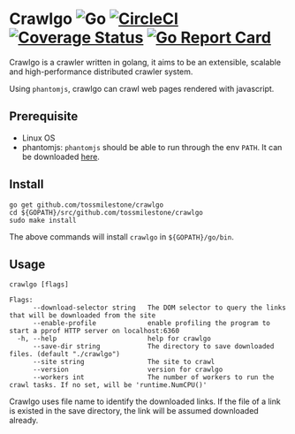 # Crawlgo ![Go](https://github.com/tossmilestone/crawlgo/workflows/Go/badge.svg) [![CircleCI](https://circleci.com/gh/tossmilestone/crawlgo.svg?style=shield)](https://circleci.com/gh/tossmilestone/crawlgo) [![Coverage Status](https://coveralls.io/repos/github/tossmilestone/crawlgo/badge.svg?branch=master)](https://coveralls.io/github/tossmilestone/crawlgo?branch=master) [![Go Report Card](https://goreportcard.com/badge/github.com/tossmilestone/crawlgo)](https://goreportcard.com/report/github.com/tossmilestone/crawlgo)

Crawlgo is a crawler written in golang, it aims to be an extensible, scalable and high-performance distributed crawler system.

Using `phantomjs`, crawlgo can crawl web pages rendered with javascript.

## Prerequisite

* Linux OS
* phantomjs: `phantomjs` should be able to run through the env `PATH`. It can be downloaded [here](http://phantomjs.org/download.html).

## Install

```
go get github.com/tossmilestone/crawlgo
cd ${GOPATH}/src/github.com/tossmilestone/crawlgo
sudo make install
```

The above commands will install `crawlgo` in `${GOPATH}/go/bin`.

## Usage

```
crawlgo [flags]

Flags:
      --download-selector string   The DOM selector to query the links that will be downloaded from the site
      --enable-profile             enable profiling the program to start a pprof HTTP server on localhost:6360
  -h, --help                       help for crawlgo
      --save-dir string            The directory to save downloaded files. (default "./crawlgo")
      --site string                The site to crawl
      --version                    version for crawlgo
      --workers int                The number of workers to run the crawl tasks. If no set, will be 'runtime.NumCPU()'
```

Crawlgo uses file name to identify the downloaded links. If the file of a link is existed in the save directory, the link will be assumed downloaded already.
